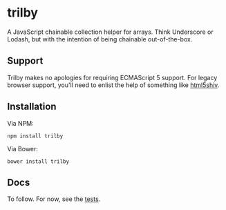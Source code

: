 # trilby

A JavaScript chainable collection helper for arrays. Think Underscore or Lodash, but with the intention of being chainable out-of-the-box.

## Support

Trilby makes no apologies for requiring ECMAScript 5 support. For legacy browser support, you'll need to enlist the help of something like [html5shiv](https://github.com/aFarkas/html5shiv).

## Installation

Via NPM:

```npm install trilby```

Via Bower:

```bower install trilby```

## Docs

To follow. For now, see the [tests](blob/master/test/trilby.spec.js).